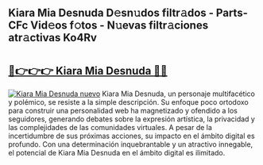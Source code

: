 ## Kiara Mia Desnuda D𝚎sn𝚞dos filtr𝚊dos - Parts-CFc Vid𝚎os f𝚘tos - N𝚞evas filtr𝚊ciones atr𝚊ctivas Ko4Rv

# <h2><a href="http://mb4p2lf.tromn.icu/?c=Kiara+Mia+Desnuda">🔗👉👉👉 Kiara Mia Desnuda 🔗🔗</a></h2>

[![Kiara Mia Desnuda nuevo](https://i.imgur.com/pEAQMta.gif)](http://mb4p2lf.tromn.icu/?c=Kiara+Mia+Desnuda)
Kiara Mia Desnuda, un personaje multifacético y polémico, se resiste a la simple descripción. Su enfoque poco ortodoxo para construir una personalidad web ha magnetizado y ofendido a los seguidores, generando debates sobre la expresión artística, la privacidad y las complejidades de las comunidades virtuales. A pesar de la incertidumbre de sus próximas acciones, su impacto en el ámbito digital es profundo. Con una determinación inquebrantable y un atractivo innegable, el potencial de Kiara Mia Desnuda en el ámbito digital es ilimitado.
